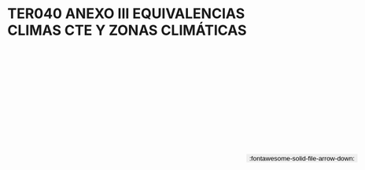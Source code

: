 
# TER040 ANEXO III EQUIVALENCIAS CLIMAS CTE Y ZONAS CLIMÁTICAS

<a href='../TER040 ANEXO III EQUIVALENCIAS CLIMAS CTE Y ZONAS CLIMÁTICAS.pdf' download>
<button class='md-button -primary' 
id='download-btn' style="position: fixed; top: 10%; right: 20px; 
        transform: translateY(-50%); z-index: 1000;  border: none; ">
:fontawesome-solid-file-arrow-down: 
</button>
</a>

<div 
    id='../TER040 ANEXO III EQUIVALENCIAS CLIMAS CTE Y ZONAS CLIMÁTICAS.pdf' 
    data-pdf-url='../TER040 ANEXO III EQUIVALENCIAS CLIMAS CTE Y ZONAS CLIMÁTICAS.pdf'
    style=' width: 100%; height: auto;overflow: auto;'>
</div>

